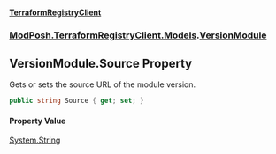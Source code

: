 #### [TerraformRegistryClient](index.md 'index')
### [ModPosh.TerraformRegistryClient.Models](ModPosh.TerraformRegistryClient.Models.md 'ModPosh.TerraformRegistryClient.Models').[VersionModule](ModPosh.TerraformRegistryClient.Models.VersionModule.md 'ModPosh.TerraformRegistryClient.Models.VersionModule')

## VersionModule.Source Property

Gets or sets the source URL of the module version.

```csharp
public string Source { get; set; }
```

#### Property Value
[System.String](https://docs.microsoft.com/en-us/dotnet/api/System.String 'System.String')